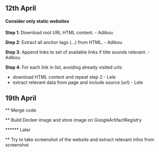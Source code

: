 ## 12th April

#### Consider only static websites

**Step 1**: Download root URL HTML content. - Adibou

**Step 2**: Extract all anchor tags (<a>...</a>) from HTML. - Adibou

**Step 3**: Append links to set of available links if title sounds relevant. - Adibou

**Step 4**: For each link in list, avoiding already visited urls:
  * download HTML content and repeat step 2 - Lele
  * extract relevant data from page and include source (url) - Lele


## 19th April

** Merge code

** Build Docker image and store image on GoogleArtifactRegistry





****** Later

** Try to take screenshot of the website and extract relevant infos from screenshot
